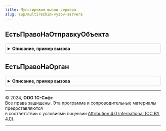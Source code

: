 ```yaml
---
title: Мультирежим вызов сервера
slug: zup/multirezhim-vyzov-servera
---
```



## ЕстьПравоНаОтправкуОбъекта
<details style="margin: 1em 0; padding: 0.5em; border: 1px solid #ccc; border-radius: 6px;">

<summary style="font-weight: bold; cursor: pointer;">Описание, пример вызова</summary>

```bsl

Функция ЕстьПравоНаОтправкуОбъекта(СсылкаНаОбъект) Экспорт
```

Пример вызова
```bsl
Результат = МультирежимВызовСервера.ЕстьПравоНаОтправкуОбъекта(СсылкаНаОбъект) 
```
</details>

## ЕстьПравоНаОрган
<details style="margin: 1em 0; padding: 0.5em; border: 1px solid #ccc; border-radius: 6px;">

<summary style="font-weight: bold; cursor: pointer;">Описание, пример вызова</summary>

```bsl

Функция ЕстьПравоНаОрган(УчетнаяЗапись, Направление) Экспорт
```

Пример вызова
```bsl
Результат = МультирежимВызовСервера.ЕстьПравоНаОрган(УчетнаяЗапись, Направление) 
```
</details>

---

© 2024, **ООО 1С-Софт**  
Все права защищены. Эта программа и сопроводительные материалы предоставляются  
в соответствии с условиями лицензии [Attribution 4.0 International (CC BY 4.0)](https://creativecommons.org/licenses/by/4.0/legalcode).

---
